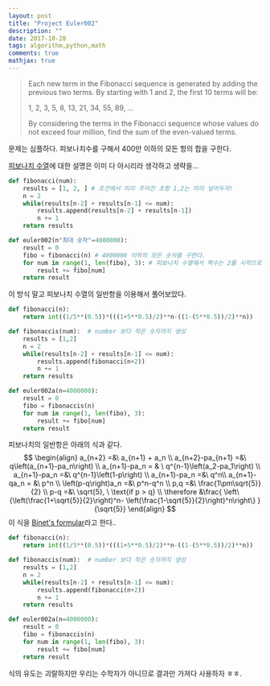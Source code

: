```yaml
---
layout: post
title: "Project Euler002"
description: ""
date: 2017-10-28
tags: algorithm,python,math
comments: true
mathjax: true
---
```


> Each new term in the Fibonacci sequence is generated by adding the previous two terms. By starting with 1 and 2, the first 10 terms will be:
>
> 1, 2, 3, 5, 8, 13, 21, 34, 55, 89, ...
>
> By considering the terms in the Fibonacci sequence whose values do not exceed four million, find the sum of the even-valued terms.

문제는 심플하다. 피보나치수를 구해서 400만 이하의 모든 항의 합을 구한다.

[피보나치 수열](https://en.wikipedia.org/wiki/Fibonacci_number)에 대한 설명은 이미 다 아시리라 생각하고 생략을...

```python
def fibonacci(num):  
    results = [1, 2, ] # 조건에서 미리 주어진 초항 1,2는 미리 넣어두자!
    n = 2
    while(results[n-2] + results[n-1] <= num):
        results.append(results[n-2] + results[n-1])
        n += 1
    return results

def euler002(n"최대 숫자"=4000000):
    result = 0
    fibo = fibonacci(n) # 4000000 이하의 모든 숫자를 구한다.
    for num in range(1, len(fibo), 3): # 피보나치 수열에서 짝수는 2를 시작으로 3개 단위로 나온다.
        result += fibo[num]
    return result

```



이 방식 말고 피보나치 수열의 일반항을 이용해서 풀어보았다.

```python
def fibonacci(n):
    return int((1/5**(0.5))*(((1+5**0.5)/2)**n-((1-(5**0.5))/2)**n))

def fibonaccis(num):  # number 보다 작은 숫자까지 생성
    results = [1,2]
    n = 2
    while(results[n-2] + results[n-1] <= num):
        results.append(fibonacci(n+2))
        n += 1
    return results

def euler002a(n=4000000):
    result = 0
    fibo = fibonaccis(n)
    for num in range(1, len(fibo), 3):
        result += fibo[num]
    return result
```



피보나치의 일반항은 아래의 식과 같다.
$$
\begin{align}
	a_{n+2} =&\ a_{n+1} + a_n \\
	a_{n+2}-pa_{n+1} =&\ q\left(a_{n+1}-pa_n\right) \\
	a_{n+1}-pa_n = & \ q^{n-1}\left(a_2-pa_1\right) \\
	a_{n+1}-pa_n =&\ q^{n-1}\left(1-p\right) \\
	a_{n+1}-pa_n =&\ q^n\\
	a_{n+1}-qa_n = &\ p^n \\
	\left(p-q\right)a_n =&\ p^n-q^n \\
	p,q =&\ \frac{1\pm\sqrt{5}}{2} \\
	p-q =&\ \sqrt{5}, \ \text{if p > q}  \\
	\therefore &\frac{
	\left\{\left(\frac{1+\sqrt{5}}{2}\right)^n- \left(\frac{1-\sqrt{5}}{2}\right)^n\right\}
	}{\sqrt{5}}
\end{align}
$$
이 식을 [Binet's formular](https://ko.wikipedia.org/wiki/자크_비네)라고 한다..

```python
def fibonacci(n):
    return int((1/5**(0.5))*(((1+5**0.5)/2)**n-((1-(5**0.5))/2)**n))

def fibonaccis(num):  # number 보다 작은 숫자까지 생성
    results = [1,2]
    n = 2
    while(results[n-2] + results[n-1] <= num):
        results.append(fibonacci(n+2))
        n += 1
    return results

def euler002a(n=4000000):
    result = 0
    fibo = fibonaccis(n)
    for num in range(1, len(fibo), 3):
        result += fibo[num]
    return result
```

식의 유도는 괴랄하지만 우리는 수학자가 아니므로 결과만 가져다 사용하자 ㅎㅎ.
















